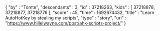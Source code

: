 {
  "by" : "Tomte",
  "descendants" : 3,
  "id" : 37218263,
  "kids" : [ 37218878, 37218877, 37218776 ],
  "score" : 45,
  "time" : 1692674432,
  "title" : "Learn AutoHotKey by stealing my scripts",
  "type" : "story",
  "url" : "https://www.hillelwayne.com/post/ahk-scripts-project/"
}
